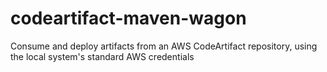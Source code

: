 # codeartifact-maven-wagon
Consume and deploy artifacts from an AWS CodeArtifact repository, using the local system's standard AWS credentials
